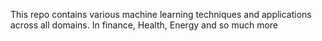 This repo contains various machine learning techniques and applications across all domains. In finance, Health, Energy and so much more
